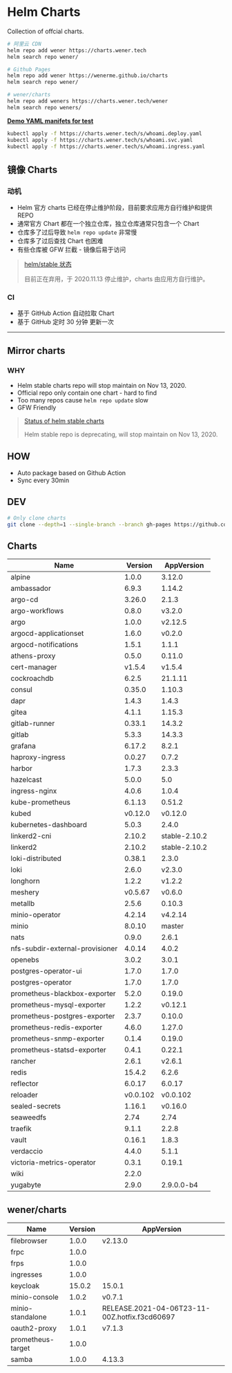 # Helm Charts

Collection of offcial charts.

```bash
# 阿里云 CDN
helm repo add wener https://charts.wener.tech
helm search repo wener/

# Github Pages
helm repo add wener https://wenerme.github.io/charts
helm search repo wener/

# wener/charts
helm repo add weners https://charts.wener.tech/wener
helm search repo weners/
```

**[Demo YAML manifets for test](https://github.com/wenerme/charts/tree/master/public/s)**

```bash
kubectl apply -f https://charts.wener.tech/s/whoami.deploy.yaml
kubectl apply -f https://charts.wener.tech/s/whoami.svc.yaml
kubectl apply -f https://charts.wener.tech/s/whoami.ingress.yaml
```

## 镜像 Charts

### 动机

- Helm 官方 charts 已经在停止维护阶段，目前要求应用方自行维护和提供 REPO
- 通常官方 Chart 都在一个独立仓库，独立仓库通常只包含一个 Chart
- 仓库多了过后导致 `helm repo update` 非常慢
- 仓库多了过后查找 Chart 也困难
- 有些仓库被 GFW 拦截 - 镜像后易于访问

> [helm/stable 状态 ](https://github.com/helm/charts#status-of-the-project)
>
> 目前正在弃用，于 2020.11.13 停止维护，charts 由应用方自行维护。

### CI

- 基于 GitHub Action 自动拉取 Chart
- 基于 GitHub 定时 30 分钟 更新一次

---

## Mirror charts

### WHY

- Helm stable charts repo will stop maintain on Nov 13, 2020.
- Official repo only contain one chart - hard to find
- Too many repos cause `helm repo update` slow
- GFW Friendly

> [Status of helm stable charts](https://github.com/helm/charts#status-of-the-project)
>
> Helm stable repo is deprecating, will stop maintain on Nov 13, 2020.

## HOW

- Auto package based on Github Action
- Sync every 30min

## DEV

```bash
# Only clone charts
git clone --depth=1 --single-branch --branch gh-pages https://github.com/wenerme/charts charts
```
## Charts

| Name | Version | AppVersion |
|------|---------|------------|
| alpine | 1.0.0 | 3.12.0 |
| ambassador | 6.9.3 | 1.14.2 |
| argo-cd | 3.26.0 | 2.1.3 |
| argo-workflows | 0.8.0 | v3.2.0 |
| argo | 1.0.0 | v2.12.5 |
| argocd-applicationset | 1.6.0 | v0.2.0 |
| argocd-notifications | 1.5.1 | 1.1.1 |
| athens-proxy | 0.5.0 | 0.11.0 |
| cert-manager | v1.5.4 | v1.5.4 |
| cockroachdb | 6.2.5 | 21.1.11 |
| consul | 0.35.0 | 1.10.3 |
| dapr | 1.4.3 | 1.4.3 |
| gitea | 4.1.1 | 1.15.3 |
| gitlab-runner | 0.33.1 | 14.3.2 |
| gitlab | 5.3.3 | 14.3.3 |
| grafana | 6.17.2 | 8.2.1 |
| haproxy-ingress | 0.0.27 | 0.7.2 |
| harbor | 1.7.3 | 2.3.3 |
| hazelcast | 5.0.0 | 5.0 |
| ingress-nginx | 4.0.6 | 1.0.4 |
| kube-prometheus | 6.1.13 | 0.51.2 |
| kubed | v0.12.0 | v0.12.0 |
| kubernetes-dashboard | 5.0.3 | 2.4.0 |
| linkerd2-cni | 2.10.2 | stable-2.10.2 |
| linkerd2 | 2.10.2 | stable-2.10.2 |
| loki-distributed | 0.38.1 | 2.3.0 |
| loki | 2.6.0 | v2.3.0 |
| longhorn | 1.2.2 | v1.2.2 |
| meshery | v0.5.67 | v0.6.0 |
| metallb | 2.5.6 | 0.10.3 |
| minio-operator | 4.2.14 | v4.2.14 |
| minio | 8.0.10 | master |
| nats | 0.9.0 | 2.6.1 |
| nfs-subdir-external-provisioner | 4.0.14 | 4.0.2 |
| openebs | 3.0.2 | 3.0.1 |
| postgres-operator-ui | 1.7.0 | 1.7.0 |
| postgres-operator | 1.7.0 | 1.7.0 |
| prometheus-blackbox-exporter | 5.2.0 | 0.19.0 |
| prometheus-mysql-exporter | 1.2.2 | v0.12.1 |
| prometheus-postgres-exporter | 2.3.7 | 0.10.0 |
| prometheus-redis-exporter | 4.6.0 | 1.27.0 |
| prometheus-snmp-exporter | 0.1.4 | 0.19.0 |
| prometheus-statsd-exporter | 0.4.1 | 0.22.1 |
| rancher | 2.6.1 | v2.6.1 |
| redis | 15.4.2 | 6.2.6 |
| reflector | 6.0.17 | 6.0.17 |
| reloader | v0.0.102 | v0.0.102 |
| sealed-secrets | 1.16.1 | v0.16.0 |
| seaweedfs | 2.74 | 2.74 |
| traefik | 9.1.1 | 2.2.8 |
| vault | 0.16.1 | 1.8.3 |
| verdaccio | 4.4.0 | 5.1.1 |
| victoria-metrics-operator | 0.3.1 | 0.19.1 |
| wiki | 2.2.0 |  |
| yugabyte | 2.9.0 | 2.9.0.0-b4 |

## wener/charts

| Name | Version | AppVersion |
|------|---------|------------|
| filebrowser | 1.0.0 | v2.13.0 |
| frpc | 1.0.0 |  |
| frps | 1.0.0 |  |
| ingresses | 1.0.0 |  |
| keycloak | 15.0.2 | 15.0.1 |
| minio-console | 1.0.2 | v0.7.1 |
| minio-standalone | 1.0.1 | RELEASE.2021-04-06T23-11-00Z.hotfix.f3cd60697 |
| oauth2-proxy | 1.0.1 | v7.1.3 |
| prometheus-target | 1.0.0 |  |
| samba | 1.0.0 | 4.13.3 |
